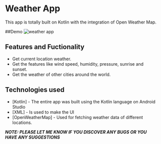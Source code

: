 # Weather App

This app is totally built on Kotlin with the integration of Open Weather Map.

##Demo
![weather app](https://user-images.githubusercontent.com/107570247/227214358-b92f4f48-6dd3-42fa-85b6-2d461373bbdb.gif)

## Features and Fuctionality
 - Get current location weather.
 - Get the features like wind speed, humidity, pressure, sunrise and sunset.
 - Get the weather of other cities around the world.
 
## Technologies used
- [Kotlin] - The entire app was built using the Kotlin language on Android Studio
- [XML] - Is used to make the UI
- [OpenWeatherMap] - Used for fetching weather data of different locations.

***NOTE: PLEASE LET ME KNOW IF YOU DISCOVER ANY BUGS OR YOU HAVE ANY SUGGESTIONS***
